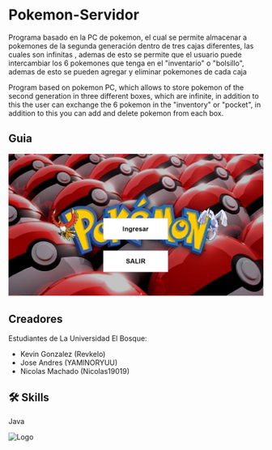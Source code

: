 # Pokemon-Servidor

Programa basado en la PC de pokemon, el cual se permite almacenar a pokemones de la segunda generación dentro de tres cajas diferentes, las cuales son infinitas , ademas de esto se permite que el usuario puede intercambiar los 6 pokemones que tenga en el "inventario" o "bolsillo", ademas de esto se pueden agregar y eliminar pokemones de cada caja

Program based on pokemon PC, which allows to store pokemon of the second generation in three different boxes, which are infinite, in addition to this the user can exchange the 6 pokemon in the "inventory" or "pocket", in addition to this you can add and delete pokemon from each box.

## Guia
![App Screenshot](/IMAGENES/menu.jfif?raw=true "Imagen1")

## Creadores

Estudiantes de La Universidad El Bosque:

- Kevin Gonzalez (Revkelo)
- Jose Andres (YAMlNORYUU)
- Nicolas Machado (Nicolas19019)

## 🛠 Skills
Java

![Logo](https://artemisa.unbosque.edu.co/serviciosacademicos/consulta/educacioncontinuada/certificadodiploma/assets/imgs/logoUniversidadElBosque.png)
